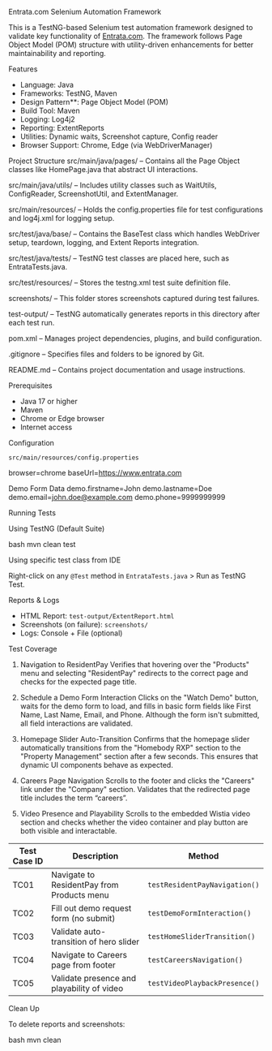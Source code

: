 Entrata.com Selenium Automation Framework

This is a TestNG-based Selenium test automation framework designed to validate key functionality of [Entrata.com](https://www.entrata.com). The framework follows Page Object Model (POM) structure with utility-driven enhancements for better maintainability and reporting.



Features

- Language: Java  
- Frameworks: TestNG, Maven  
- Design Pattern**: Page Object Model (POM)  
- Build Tool: Maven  
- Logging: Log4j2  
- Reporting: ExtentReports  
- Utilities: Dynamic waits, Screenshot capture, Config reader  
- Browser Support: Chrome, Edge (via WebDriverManager)



Project Structure
src/main/java/pages/ – Contains all the Page Object classes like HomePage.java that abstract UI interactions.

src/main/java/utils/ – Includes utility classes such as WaitUtils, ConfigReader, ScreenshotUtil, and ExtentManager.

src/main/resources/ – Holds the config.properties file for test configurations and log4j.xml for logging setup.

src/test/java/base/ – Contains the BaseTest class which handles WebDriver setup, teardown, logging, and Extent Reports integration.

src/test/java/tests/ – TestNG test classes are placed here, such as EntrataTests.java.

src/test/resources/ – Stores the testng.xml test suite definition file.

screenshots/ – This folder stores screenshots captured during test failures.

test-output/ – TestNG automatically generates reports in this directory after each test run.

pom.xml – Manages project dependencies, plugins, and build configuration.

.gitignore – Specifies files and folders to be ignored by Git.

README.md – Contains project documentation and usage instructions.




Prerequisites

- Java 17 or higher
- Maven
- Chrome or Edge browser
- Internet access



Configuration

`src/main/resources/config.properties`


browser=chrome
baseUrl=https://www.entrata.com

Demo Form Data
demo.firstname=John
demo.lastname=Doe
demo.email=john.doe@example.com
demo.phone=9999999999




Running Tests

Using TestNG (Default Suite)

bash
mvn clean test


Using specific test class from IDE

Right-click on any `@Test` method in `EntrataTests.java` > Run as TestNG Test.



Reports & Logs

- HTML Report: `test-output/ExtentReport.html`
- Screenshots (on failure): `screenshots/`
- Logs: Console + File (optional)



Test Coverage
1) Navigation to ResidentPay
Verifies that hovering over the "Products" menu and selecting "ResidentPay" redirects to the correct page and checks for the expected page title.

2) Schedule a Demo Form Interaction
Clicks on the "Watch Demo" button, waits for the demo form to load, and fills in basic form fields like First Name, Last Name, Email, and Phone. Although the form isn't submitted, all field interactions are validated.

3) Homepage Slider Auto-Transition
Confirms that the homepage slider automatically transitions from the "Homebody RXP" section to the "Property Management" section after a few seconds. This ensures that dynamic UI components behave as expected.

4) Careers Page Navigation
Scrolls to the footer and clicks the "Careers" link under the "Company" section. Validates that the redirected page title includes the term “careers”.

5) Video Presence and Playability
Scrolls to the embedded Wistia video section and checks whether the video container and play button are both visible and interactable.

| Test Case ID | Description                                       | Method                                |
|--------------|---------------------------------------------------|-----------------------------------    |
| TC01         | Navigate to ResidentPay from Products menu        | `testResidentPayNavigation()`|
| TC02         | Fill out demo request form (no submit)            | `testDemoFormInteraction()`   |
| TC03         | Validate auto-transition of hero slider           | `testHomeSliderTransition()`  |
| TC04         | Navigate to Careers page from footer              | `testCareersNavigation()`      |
| TC05         | Validate presence and playability of video        | `testVideoPlaybackPresence()` |



Clean Up

To delete reports and screenshots:

bash
mvn clean



